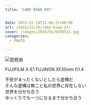 ```yaml
---
title: 'LAKE BIWA #37'


date: 2015-12-18T12:00:22+00:00
url: /2015/12/18/lake-biwa-37/
cover: /images/2016/01/DSF8513.jpg
categories:
  - PHOTO

---
```

![琵琶湖](/images/2016/01/DSF8514.jpg "琵琶湖")

FUJIFILM X-E1 FUJINON XF35mm f/1.4

不安がまったくないとしたら虚構だ  
そんな虚構は無二と私の世界に存在しない  
世界を分かち合う  
ゆっくりでも一つになるまで分かち合う
